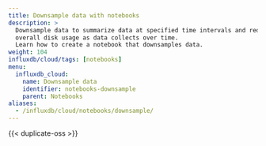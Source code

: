 ```yaml
---
title: Downsample data with notebooks
description: >
  Downsample data to summarize data at specified time intervals and reduce the
  overall disk usage as data collects over time.
  Learn how to create a notebook that downsamples data.
weight: 104
influxdb/cloud/tags: [notebooks]
menu:
  influxdb_cloud:
    name: Downsample data
    identifier: notebooks-downsample
    parent: Notebooks
aliases:
  - /influxdb/cloud/notebooks/downsample/
---
```


{{< duplicate-oss >}}
